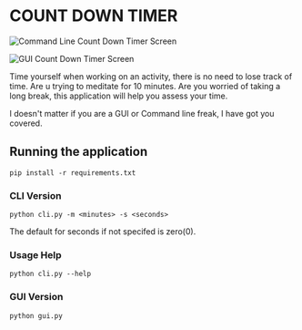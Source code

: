 # COUNT DOWN TIMER

![Command Line Count Down Timer Screen](https://ik.imagekit.io/8mch78q847k/count-down-timer-screen_V96LJDart.png?ik-sdk-version=javascript-1.4.3&updatedAt=1673207880585)

![GUI Count Down Timer Screen](https://ik.imagekit.io/8mch78q847k/gui-count-down-timer_kOE1KkCUw4.png?ik-sdk-version=javascript-1.4.3&updatedAt=1673589956803)

Time yourself when working on an activity, there is no need to lose track of time. Are u trying to
meditate for 10 minutes. Are you worried of taking a long break, this application will help you assess your time.

I doesn't matter if you are a GUI or Command line freak, I have got you covered.

## Running the application

`pip install -r requirements.txt`

### CLI Version

`python cli.py -m <minutes> -s <seconds>`

The default for seconds if not specifed is zero(0).

### Usage Help

`python cli.py --help`

### GUI Version

`python gui.py`
